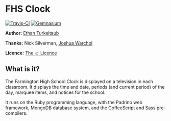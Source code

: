 # FHS Clock

[![Travis-CI](https://secure.travis-ci.org/eturk/fhsclock.png)](http://travis-ci.org/#!/eturk/fhsclock) [![Gemnasium](https://gemnasium.com/eturk/fhsclock.png)](https://gemnasium.com/eturk/fhsclock)

**Author:** [Ethan Turkeltaub](http://github.com/eturk)

**Thanks:** Nick Silverman, [Joshua Warchol](http://unwin.org/)

**Licence:** [The ☺ Licence](http://licence.visualidiot.com/)

## What is it?

The Farmington High School Clock is displayed on a television in each classroom. It displays the time and date, periods (and current period) of the day, marquee items, and notices for the school.

It runs on the Ruby programming language, with the Padrino web framework, MongoDB database system, and the CoffeeScript and Sass pre-compilers.
